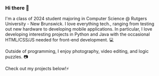 ### Hi there 👋

I'm a class of 2024 student majoring in Computer Science @ Rutgers University - New Brunswick. I love everything tech., ranging from testing out new hardware to developing mobile applications. In particular, I love developing interesting projects in Python and Java with the occasional HTML/CSS/JS needed for front-end development. 💻

Outside of programming, I enjoy photography, video editing, and logic puzzles. 📷

Check out my projects below!⚡

<!--
**MugPand/MugPand** is a ✨ _special_ ✨ repository because its `README.md` (this file) appears on your GitHub profile.

Here are some ideas to get you started:

- 🔭 I’m currently working on ...
- 🌱 I’m currently learning ...
- 👯 I’m looking to collaborate on ...
- 🤔 I’m looking for help with ...
- 💬 Ask me about ...
- 📫 How to reach me: ...
- 😄 Pronouns: ...
- ⚡ Fun fact: ...
-->

